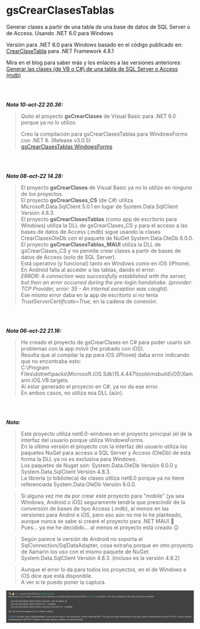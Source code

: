 # gsCrearClasesTablas
Generar clases a partir de una tabla de una base de datos de SQL Server o de Access. Usando .NET 6.0 para Windows

Versión para .NET 6.0 para Windows basado en el código publicado en: [CrearClaseTabla](https://github.com/elGuille-info/CrearClaseTabla) para .NET Framework 4.8.1

Mira en el blog para saber más y los enlaces a las versiones anteriores: [Generar las clases (de VB o C#) de una tabla de SQL Server o Access (mdb)](https://www.elguillemola.com/generar-las-clases-de-una-tabla-de-sql-server-o-access-mdb/)

<br>
<br>

_**Nota 10-oct-22 20.36:**_ <br>
>Quito el proyecto **gsCrearClases** de Visual Basic para .NET 6.0 porque ya no lo utilizo.<br>
>
>Creo la compilación para gsCrearClasesTablas para WindowsForms con .NET 6. (Release v3.0.5)<br>
>[gsCrearClasesTablas WindowsForms](https://github.com/elGuille-info/gsCrearClasesTablas/releases/tag/v3.0.5)

<br>
<br>

_**Nota 08-oct-22 14.28:**_ <br>
>El proyecto **gsCrearClases** de Visual Basic ya no lo utilizo en ninguno de los proyectos.<br>
>El proyecto **gsCrearClases_CS** (de C#) utiliza Microsoft.Data.SqlClient 5.0.1 en lugar de System.Data.SqlClient Versión 4.8.3.<br>
>El proyecto **gsCrearClasesTablas** (como app de escritorio para Windows) utiliza la DLL de gsCrearClases_CS y para el acceso a las bases de datos de Access (.mdb) sigue usando la clases CrearClasesOleDb con el paquete de NuGet System.Data.OleDb 6.0.0.<br>
>El proyecto **gsCrearClasesTablas_MAUI** utiliza la DLL de gsCrearClases_CS y no permite crear clases a partir de bases de datos de Access (solo de SQL Server).<br>
>Está operativo (y funcional) tanto en Windows como en iOS (iPhone).<br>
>En Android falla al acceder a las tablas, dando el error:<br>
>	_ERROR: A connection was successfully established with the server, but then an error occurred during the pre-login handshake. (provider: TCP Provider, error: 35 - An internal exception was caught)._<br>
>Ese mismo error daba en la app de escritorio si no tenía _TrustServerCertificate=True;_ en la cadena de conexión.<br>

<br>
<br>

_**Nota 06-oct-22 21.16:**_
>He creado el proyecto de gsCrearClases en C# para poder usarlo sin problemas con la app móvil (he probado con iOS).<br>
>Resulta que al compilar la pp para iOS (iPhone) daba error indicando que no encontraba esto:<br>
C:\Program Files\dotnet\packs\Microsoft.iOS.Sdk\15.4.447\tools\msbuild\iOS\Xamarin.iOS.VB.targets.<br>
>Al estar generado el proyecto en C#, ya no da ese error.<br>
>En ambos casos, no utiliza esa DLL (aún).
<br>
<br>

_**Nota:**_

>Este proyecto utiliza net6.0-windows en el proyecto principal (el de la interfaz del usuario porque utiliza WindowsForms.<br>
>En la última versión el proyecto con la interfaz del usuario utiliza los paquetes NuGet para acceso a SQL Server y Access (OleDb) de esta forma la DLL ya no es exclusiva para Windows.<br>
>Los paquetes de Nuget son: System.Data.OleDb Versión 6.0.0 y System.Data.SqlClient Versión 4.8.3.<br>
>La librería (o biblioteca) de clases utiliza net6.0 porque ya no tiene referenciada System.Data.OleDb Versión 6.0.0.<br>

>Si alguna vez me da por crear este proyecto para "mobile" (ya sea Windows, Android o iOS) seguramente tendría que prescindir de la conversión de bases de tipo Access (.mdb), al menos en las versiones para Androi e iOS, pero eso aún no me lo he planteado, aunque nunca se sabe si crearé el proyecto para .NET MAUI 🤔<br>
>Pues... ya me he decidido... al menos el proyecto está creado 😉

>Según parece la versión de Android no soporta el SqlConnection/SqlDataAdapter, cosa extraña porque en otro proyecto de Xamarin los uso con el mismo paquete de NuGet: System.Data.SqlClient Versión 4.8.3. (incluso es la versión 4.8.2)

>Aunque el error lo da para todos los proyectos, en el de Windows e iOS dice que está disponible.<br>
>A ver si te puedo poner la captura.<br>

![El error en Visual Studio 2022](https://github.com/elGuille-info/gsCrearClasesTablas/blob/master/Screenshot%202022-10-06%20182150.png)
<br>

